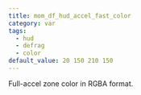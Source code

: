```yaml
---
title: mom_df_hud_accel_fast_color
category: var
tags:
  - hud
  - defrag
  - color
default_value: 20 150 210 150
---
```


Full-accel zone color in RGBA format.
